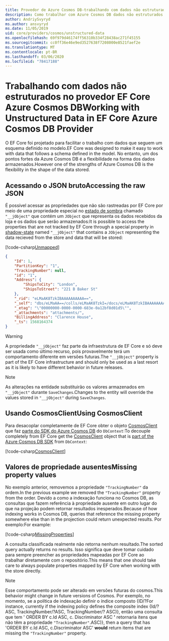 ```yaml
---
title: Provedor de Azure Cosmos DB-trabalhando com dados não estruturados-EF Core
description: Como trabalhar com Azure Cosmos DB dados não estruturados usando Entity Framework Core
author: AndriySvyryd
ms.author: ansvyryd
ms.date: 11/05/2019
uid: core/providers/cosmos/unstructured-data
ms.openlocfilehash: 69f979d46174ff56310b334f28438ac271f45155
ms.sourcegitcommit: cc0ff36e46e9ed3527638f7208000e8521faef2e
ms.translationtype: MT
ms.contentlocale: pt-BR
ms.lasthandoff: 03/06/2020
ms.locfileid: "78417188"
---
```

# <a name="working-with-unstructured-data-in-ef-core-azure-cosmos-db-provider"></a><span data-ttu-id="c587a-103">Trabalhando com dados não estruturados no provedor EF Core Azure Cosmos DB</span><span class="sxs-lookup"><span data-stu-id="c587a-103">Working with Unstructured Data in EF Core Azure Cosmos DB Provider</span></span>

<span data-ttu-id="c587a-104">O EF Core foi projetado para facilitar o trabalho com dados que seguem um esquema definido no modelo.</span><span class="sxs-lookup"><span data-stu-id="c587a-104">EF Core was designed to make it easy to work with data that follows a schema defined in the model.</span></span> <span data-ttu-id="c587a-105">No entanto, um dos pontos fortes da Azure Cosmos DB é a flexibilidade na forma dos dados armazenados.</span><span class="sxs-lookup"><span data-stu-id="c587a-105">However one of the strengths of Azure Cosmos DB is the flexibility in the shape of the data stored.</span></span>

## <a name="accessing-the-raw-json"></a><span data-ttu-id="c587a-106">Acessando o JSON bruto</span><span class="sxs-lookup"><span data-stu-id="c587a-106">Accessing the raw JSON</span></span>

<span data-ttu-id="c587a-107">É possível acessar as propriedades que não são rastreadas por EF Core por meio de uma propriedade especial no [estado de sombra](../../modeling/shadow-properties.md) chamado `"__jObject"` que contém um `JObject` que representa os dados recebidos da loja e os dados que serão armazenados:</span><span class="sxs-lookup"><span data-stu-id="c587a-107">It is possible to access the properties that are not tracked by EF Core through a special property in [shadow-state](../../modeling/shadow-properties.md) named `"__jObject"` that contains a `JObject` representing the data recieved from the store and data that will be stored:</span></span>

[!code-csharp[Unmapped](../../../../samples/core/Cosmos/UnstructuredData/Sample.cs?highlight=23,24&name=Unmapped)]

``` json
{
    "Id": 1,
    "PartitionKey": "1",
    "TrackingNumber": null,
    "id": "1",
    "Address": {
        "ShipsToCity": "London",
        "ShipsToStreet": "221 B Baker St"
    },
    "_rid": "eLMaAK8TzkIBAAAAAAAAAA==",
    "_self": "dbs/eLMaAA==/colls/eLMaAK8TzkI=/docs/eLMaAK8TzkIBAAAAAAAAAA==/",
    "_etag": "\"00000000-0000-0000-683e-0a12bf8d01d5\"",
    "_attachments": "attachments/",
    "BillingAddress": "Clarence House",
    "_ts": 1568164374
}
```

> [!WARNING]
> <span data-ttu-id="c587a-108">A propriedade `"__jObject"` faz parte da infraestrutura de EF Core e só deve ser usada como último recurso, pois provavelmente terá um comportamento diferente em versões futuras.</span><span class="sxs-lookup"><span data-stu-id="c587a-108">The `"__jObject"` property is part of the EF Core infrastructure and should only be used as a last resort as it is likely to have different behavior in future releases.</span></span>

> [!NOTE]
> <span data-ttu-id="c587a-109">As alterações na entidade substituirão os valores armazenados em `"__jObject"` durante `SaveChanges`.</span><span class="sxs-lookup"><span data-stu-id="c587a-109">Changes to the entity will override the values stored in `"__jObject"` during `SaveChanges`.</span></span>

## <a name="using-cosmosclient"></a><span data-ttu-id="c587a-110">Usando CosmosClient</span><span class="sxs-lookup"><span data-stu-id="c587a-110">Using CosmosClient</span></span>

<span data-ttu-id="c587a-111">Para desacoplar completamente de EF Core obter o objeto [CosmosClient](/dotnet/api/Microsoft.Azure.Cosmos.CosmosClient) que faz [parte do SDK do Azure Cosmos DB](/azure/cosmos-db/sql-api-get-started) do `DbContext`:</span><span class="sxs-lookup"><span data-stu-id="c587a-111">To decouple completely from EF Core get the [CosmosClient](/dotnet/api/Microsoft.Azure.Cosmos.CosmosClient) object that is [part of the Azure Cosmos DB SDK](/azure/cosmos-db/sql-api-get-started) from `DbContext`:</span></span>

[!code-csharp[CosmosClient](../../../../samples/core/Cosmos/UnstructuredData/Sample.cs?highlight=3&name=CosmosClient)]

## <a name="missing-property-values"></a><span data-ttu-id="c587a-112">Valores de propriedade ausentes</span><span class="sxs-lookup"><span data-stu-id="c587a-112">Missing property values</span></span>

<span data-ttu-id="c587a-113">No exemplo anterior, removemos a propriedade `"TrackingNumber"` da ordem.</span><span class="sxs-lookup"><span data-stu-id="c587a-113">In the previous example we removed the `"TrackingNumber"` property from the order.</span></span> <span data-ttu-id="c587a-114">Devido a como a indexação funciona no Cosmos DB, as consultas que fazem referência à propriedade ausente em outro lugar do que na projeção podem retornar resultados inesperados.</span><span class="sxs-lookup"><span data-stu-id="c587a-114">Because of how indexing works in Cosmos DB, queries that reference the missing property somewhere else than in the projection could return unexpected results.</span></span> <span data-ttu-id="c587a-115">Por exemplo:</span><span class="sxs-lookup"><span data-stu-id="c587a-115">For example:</span></span>

[!code-csharp[MissingProperties](../../../../samples/core/Cosmos/UnstructuredData/Sample.cs?name=MissingProperties)]

<span data-ttu-id="c587a-116">A consulta classificada realmente não retorna nenhum resultado.</span><span class="sxs-lookup"><span data-stu-id="c587a-116">The sorted query actually returns no results.</span></span> <span data-ttu-id="c587a-117">Isso significa que deve tomar cuidado para sempre preencher as propriedades mapeadas por EF Core ao trabalhar diretamente com o repositório.</span><span class="sxs-lookup"><span data-stu-id="c587a-117">This means that one should take care to always populate properties mapped by EF Core when working with the store directly.</span></span>

> [!NOTE]
> <span data-ttu-id="c587a-118">Esse comportamento pode ser alterado em versões futuras do cosmos.</span><span class="sxs-lookup"><span data-stu-id="c587a-118">This behavior might change in future versions of Cosmos.</span></span> <span data-ttu-id="c587a-119">Por exemplo, no momento, se a política de indexação definir o índice composto {ID/?</span><span class="sxs-lookup"><span data-stu-id="c587a-119">For instance, currently if the indexing policy defines the composite index {Id/?</span></span> <span data-ttu-id="c587a-120">ASC, TrackingNumber/?</span><span class="sxs-lookup"><span data-stu-id="c587a-120">ASC, TrackingNumber/?</span></span> <span data-ttu-id="c587a-121">ASC)}, então uma consulta que tem ' ORDER BY c.Id ASC, c. Discriminator ASC __'__ retornaria itens que não têm a propriedade `"TrackingNumber"`.</span><span class="sxs-lookup"><span data-stu-id="c587a-121">ASC)}, then a query that has 'ORDER BY c.Id ASC, c.Discriminator ASC' __would__ return items that are missing the `"TrackingNumber"` property.</span></span>
